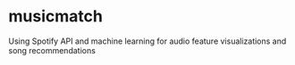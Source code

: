 # musicmatch
Using Spotify API and machine learning for audio feature visualizations and song recommendations
